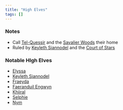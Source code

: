 ```yaml
---
title: "High Elves"
tags: []
---
```


### Notes

- Call [Tel-Quessir](content/Places/Tel-Quessir.md) and the [Savalier Woods](content/Places/Savalier%20Woods.md) their home
- Ruled by [Keyleth Siannodel](content/NPCs/Keyleth%20Siannodel.md) and the [Court of Stars](content/Organizations/Court%20of%20Stars.md)

### Notable HIgh Elves

- [Elyssa](content/NPCs/Elyssa%20Engwyn.md)
- [Keyleth Siannodel](content/NPCs/Keyleth%20Siannodel.md)
- [Fraeyda](content/PCs/Fraeyda.md)
- [Faeranduil Engwyn](content/NPCs/Faeranduil%20Engwyn.md)
- [Khiiral](content/NPCs/Khiiral.md)
- [Selphie](content/NPCs/Selphie.md)
- [Nym](content/NPCs/Nym.md)
